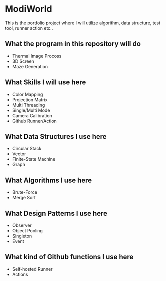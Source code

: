 # ModiWorld
This is the portfolio project where I will utilize algorithm, data structure, test tool, runner action etc..
## What the program in this repository will do
- Thermal Image Procoss
- 3D Screen
- Maze Generation
## What Skills I will use here
- Color Mapping
- Projection Matrix
- Multi Threading
- Single/Multi Mode
- Camera Calibration
- Github Runner/Action
## What Data Structures I use here
- Circular Stack
- Vector
- Finite-State Machine
- Graph
## What Algorithms I use here
- Brute-Force
- Merge Sort
## What Design Patterns I use here
- Observer
- Object Pooling
- Singleton
- Event
## What kind of Github functions I use here
- Self-hosted Runner
- Actions
